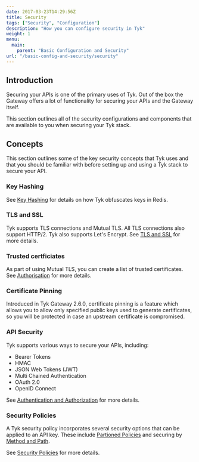 ```yaml
---
date: 2017-03-23T14:29:56Z
title: Security
tags: ["Security", "Configuration"]
description: "How you can configure security in Tyk"
weight: 1
menu: 
  main:
    parent: "Basic Configuration and Security"
url: "/basic-config-and-security/security"
---
```


## Introduction

Securing your APIs is one of the primary uses of Tyk. Out of the box the Gateway offers a lot of functionality for securing your APIs and the Gateway itself.

This section outlines all of the security configurations and components that are available to you when securing your Tyk stack.

## Concepts

This section outlines some of the key security concepts that Tyk uses and that you should be familiar with before setting up and using a Tyk stack to secure your API.

### Key Hashing

See [Key Hashing](/docs/basic-config-and-security/security/key-hashing) for details on how Tyk obfuscates keys in Redis.

### TLS and SSL

Tyk supports TLS connections and Mutual TLS. All TLS connections also support HTTP/2. Tyk also supports Let's Encrypt. See [TLS and SSL](/docs/security/tls-and-ssl/) for more details.

### Trusted certficiates

As part of using Mutual TLS, you can create a list of trusted certificates. See [Authorisation](/docs/basic-config-and-security/security/tls-and-ssl/mutual-tls/#authorisation) for more details.

### Certificate Pinning

Introduced in Tyk Gateway 2.6.0, certificate pinning is a feature which allows you to allow only specified public keys used to generate certificates, so you will be protected in case an upstream certificate is compromised.

### API Security

Tyk supports various ways to secure your APIs, including:

* Bearer Tokens
* HMAC
* JSON Web Tokens (JWT)
* Multi Chained Authentication
* OAuth 2.0
* OpenID Connect

See [Authentication and Authorization](/docs/basic-config-and-security/security/authentication-authorization/) for more details.

### Security Policies

A Tyk security policy incorporates several security options that can be applied to an API key. These include [Partioned Policies](/docs/security/security-policies/partitioned-policies/) and securing by [Method and Path](/docs/security/security-policies/secure-apis-method-path/).

See [Security Policies](/docs/security/security-policies/) for more details.